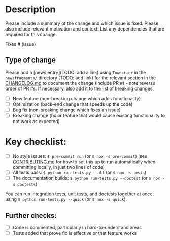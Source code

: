 # Description

Please include a summary of the change and which issue is fixed. Please also include relevant motivation and context. List any dependencies that are required for this change.

Fixes # (issue)

## Type of change

Please add a [news entry](TODO: add a link) using `Towncrier` in the `newsfragments/` directory (TODO: add link) for the relevant section in the [CHANGELOG.md](https://github.com/pybamm-team/PyBaMM/blob/develop/CHANGELOG.md) to document the change (include PR #) - note reverse order of PR #s. If necessary, also add it to the list of breaking changes.

- [ ] New feature (non-breaking change which adds functionality)
- [ ] Optimization (back-end change that speeds up the code)
- [ ] Bug fix (non-breaking change which fixes an issue)
- [ ] Breaking change (fix or feature that would cause existing functionality to not work as expected)

# Key checklist:

- [ ] No style issues: `$ pre-commit run` (or `$ nox -s pre-commit`) (see [CONTRIBUTING.md](https://github.com/pybamm-team/PyBaMM/blob/develop/CONTRIBUTING.md#installing-and-using-pre-commit) for how to set this up to run automatically when committing locally, in just two lines of code)
- [ ] All tests pass: `$ python run-tests.py --all` (or `$ nox -s tests`)
- [ ] The documentation builds: `$ python run-tests.py --doctest` (or `$ nox -s doctests`)

You can run integration tests, unit tests, and doctests together at once, using `$ python run-tests.py --quick` (or `$ nox -s quick`).

## Further checks:

- [ ] Code is commented, particularly in hard-to-understand areas
- [ ] Tests added that prove fix is effective or that feature works
